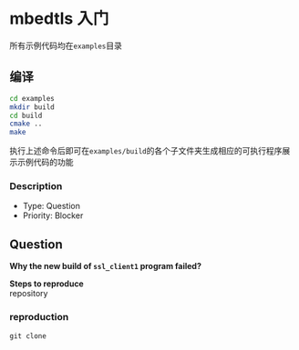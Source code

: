 # mbedtls 入门

所有示例代码均在`examples`目录

## 编译  

```bash
cd examples
mkdir build
cd build 
cmake ..
make
```

执行上述命令后即可在`examples/build`的各个子文件夹生成相应的可执行程序展示示例代码的功能

### Description
- Type: Question
- Priority: Blocker

## Question

**Why the new build of `ssl_client1` program failed?**

**Steps to reproduce**  
repository 

### reproduction

```
git clone 
```